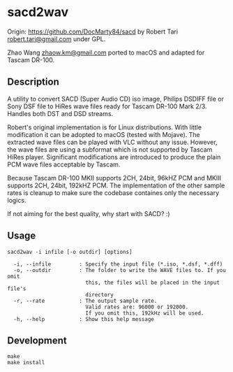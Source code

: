 # sacd2wav

Origin: https://github.com/DocMarty84/sacd by Robert Tari <robert.tari@gmail.com> under GPL. 

Zhao Wang <zhaow.km@gmail.com> ported to macOS and adapted for Tascam DR-100.

## Description

A utility to convert SACD (Super Audio CD) iso image, Philips DSDIFF file or Sony DSF file 
to HiRes wave files ready for Tascam DR-100 Mark 2/3. Handles both DST and DSD streams.

Robert's original implementation is for Linux distributions. With little modification it can
be adopted to macOS (tested with Mojave). The extracted wave files can be played with VLC
without any issue. However, the wave files are using a subformat which is not supported by
Tascam HiRes player. Significant modifications are introduced to produce the plain PCM wave
files acceptable by Tascam.

Because Tascam DR-100 MKII supports 2CH, 24bit, 96kHZ PCM and MKIII supports 2CH, 24bit, 
192kHZ PCM. The implementation of the other sample rates is cleanup to make sure the codebase
containes only the necessary logics.

If not aiming for the best quality, why start with SACD? :) 

## Usage

```
sacd2wav -i infile [-o outdir] [options]

  -i, --infile         : Specify the input file (*.iso, *.dsf, *.dff)  
  -o, --outdir         : The folder to write the WAVE files to. If you omit
                         this, the files will be placed in the input file's
                         directory  
  -r, --rate           : The output sample rate.
                         Valid rates are: 96000 or 192000.
                         If you omit this, 192kHz will be used.  
  -h, --help           : Show this help message  
```

## Development

```
make
make install
```
